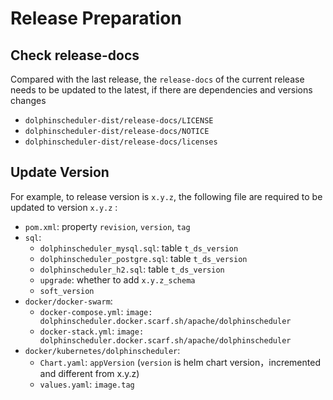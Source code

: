 # Release Preparation

## Check release-docs

Compared with the last release, the `release-docs` of the current release needs to be updated to the latest,
if there are dependencies and versions changes

 - `dolphinscheduler-dist/release-docs/LICENSE`
 - `dolphinscheduler-dist/release-docs/NOTICE`
 - `dolphinscheduler-dist/release-docs/licenses`

## Update Version

For example, to release version is `x.y.z`, the following file are required to be updated to version `x.y.z` :

 - `pom.xml`: property `revision`, `version`, `tag`
 - `sql`:
   - `dolphinscheduler_mysql.sql`: table `t_ds_version`
   - `dolphinscheduler_postgre.sql`: table `t_ds_version`
   - `dolphinscheduler_h2.sql`: table `t_ds_version`
   - `upgrade`: whether to add `x.y.z_schema`
   - `soft_version`
 - `docker/docker-swarm`:
   - `docker-compose.yml`: `image: dolphinscheduler.docker.scarf.sh/apache/dolphinscheduler`
   - `docker-stack.yml`: `image: dolphinscheduler.docker.scarf.sh/apache/dolphinscheduler`
 - `docker/kubernetes/dolphinscheduler`:
   - `Chart.yaml`: `appVersion` (`version` is helm chart version，incremented and different from x.y.z)
   - `values.yaml`: `image.tag`
